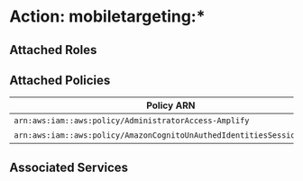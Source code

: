 # Action: mobiletargeting:*

## Attached Roles

## Attached Policies

| Policy ARN | Policy Name |
|------------|-------------|
| `arn:aws:iam::aws:policy/AdministratorAccess-Amplify` | [AdministratorAccess-Amplify](../policies.md#administratoraccess-amplify) |
| `arn:aws:iam::aws:policy/AmazonCognitoUnAuthedIdentitiesSessionPolicy` | [AmazonCognitoUnAuthedIdentitiesSessionPolicy](../policies.md#amazoncognitounauthedidentitiessessionpolicy) |

## Associated Services

